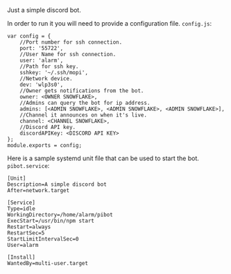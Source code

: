 Just a simple discord bot.

In order to run it you will need to provide a configuration file.
`config.js`:
```
var config = {
	//Port number for ssh connection.
	port: '55722',
	//User Name for ssh connection.
	user: 'alarm',
	//Path for ssh key.
	sshkey: '~/.ssh/mopi',
	//Network device.
	dev: 'wlp3s0',
	//Owner gets notifications from the bot.
	owner: <OWNER SNOWFLAKE>,
	//Admins can query the bot for ip address.
	admins: [<ADMIN SNOWFLAKE>, <ADMIN SNOWFLAKE>, <ADMIN SNOWFLAKE>],
	//Channel it announces on when it's live.
	channel: <CHANNEL SNOWFLAKE>,
	//Discord API key.
	discordAPIKey: <DISCORD API KEY>
};
module.exports = config;
```

Here is a sample systemd unit file that can be used to start the bot.
`pibot.service`:
```
[Unit]
Description=A simple discord bot
After=network.target

[Service]
Type=idle
WorkingDirectory=/home/alarm/pibot
ExecStart=/usr/bin/npm start
Restart=always
RestartSec=5
StartLimitIntervalSec=0
User=alarm

[Install]
WantedBy=multi-user.target
```
